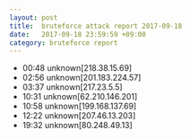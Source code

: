 ```yaml
---
layout: post
title:  bruteforce attack report 2017-09-18
date:   2017-09-18 23:59:59 +09:00
category: bruteforce report
---
```


* 00:48 unknown[218.38.15.69]
* 02:56 unknown[201.183.224.57]
* 03:37 unknown[217.23.5.5]
* 10:31 unknown[62.210.146.201]
* 10:58 unknown[199.168.137.69]
* 12:22 unknown[207.46.13.203]
* 19:32 unknown[80.248.49.13]
